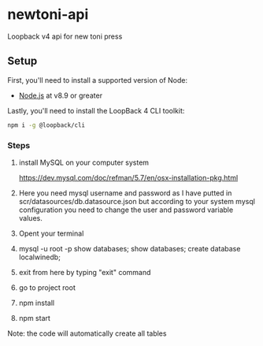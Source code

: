 # newtoni-api
Loopback v4 api for new toni press


## Setup

First, you'll need to install a supported version of Node:

- [Node.js](https://nodejs.org/en/) at v8.9 or greater

Lastly, you'll need to install the LoopBack 4 CLI toolkit:

```sh
npm i -g @loopback/cli
```

### Steps

 1. install MySQL on your computer system

    https://dev.mysql.com/doc/refman/5.7/en/osx-installation-pkg.html

 2.  Here you need mysql username and password as I have putted
 in scr/datasources/db.datasource.json  but according to your system mysql configuration you need to change the user and password
 variable values.
 3. Opent your terminal

 4.  mysql -u root -p
     show databases;
     show databases;
     create database localwinedb;


5. exit from here by typing "exit" command

6. go to project root

7. npm install

8. npm start

Note: the code will automatically create all tables


